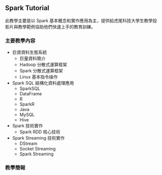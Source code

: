 ﻿## Spark Tutorial

此教學主要是以 Spark 基本概念和實作應用為主，提供給虎尾科技大學生教學投影片與教學範例協助他們快速上手的教育訓練。

### 主要教學內容
- 巨資資料生態系統
	- 巨量資料簡介
	- Hadoop 分散式運算框架
	- Spark 分散式運算框架
	- Linux 基本指令操作
- Spark SQL 結構化資料處理應用
	- SparkSQL
	- DataFrame
	- R
	- SparkR
	- Java
	- MySQL
	- Hive
- Spark 技術實作
	- Spark RDD 核心技術
- Spark Streaming 技術實作
	- DStream
	- Socket Streaming
	- Spark Streaming

### 教學簡報